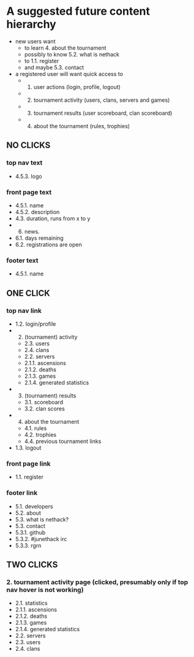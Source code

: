 # A suggested future content hierarchy

- new users want
  - to learn 4. about the tournament
  - possibly to know 5.2. what is nethack
  - to 1.1. register
  - and maybe 5.3. contact
- a registered user will want quick access to
  - 1. user actions (login, profile, logout)
  - 2. tournament activity (users, clans, servers and games)
  - 3. tournament results (user scoreboard, clan scoreboard)
  - 4. about the tournament (rules, trophies)


## NO CLICKS

### top nav text

- 4.5.3. logo

### front page text

- 4.5.1. name
- 4.5.2. description
- 4.3. duration, runs from x to y
- 6. news.
- 6.1. days remaining
- 6.2. registrations are open

### footer text

- 4.5.1. name

## ONE CLICK

### top nav link

- 1.2. login/profile
- 2. (tournament) activity
  - 2.3. users
  - 2.4. clans
  - 2.2. servers
  - 2.1.1. ascensions
  - 2.1.2. deaths
  - 2.1.3. games
  - 2.1.4. generated statistics
- 3. (tournament) results
  - 3.1. scoreboard
  - 3.2. clan scores
- 4. about the tournament
  - 4.1. rules
  - 4.2. trophies
  - 4.4. previous tournament links
- 1.3. logout

### front page link

- 1.1. register

### footer link

- 5.1. developers
- 5.2. about
- 5.3. what is nethack?
- 5.3. contact
- 5.3.1. github
- 5.3.2. #junethack irc
- 5.3.3. rgrn

## TWO CLICKS

### 2. tournament activity page (clicked, presumably only if top nav hover is not working)

- 2.1. statistics
- 2.1.1. ascensions
- 2.1.2. deaths
- 2.1.3. games
- 2.1.4. generated statistics
- 2.2. servers
- 2.3. users
- 2.4. clans

